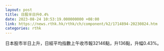 ```yaml
---
layout: post
title: 日股半日升0.4%
date: 2023-08-24 10:53:19.000000000 +08:00
link: https://news.rthk.hk/rthk/ch/component/k2/1714894-20230824.htm
categories: rthk
---
```


日本股市半日上升，日經平均指數上午收市報32146點，升136點，升幅0.43%。
